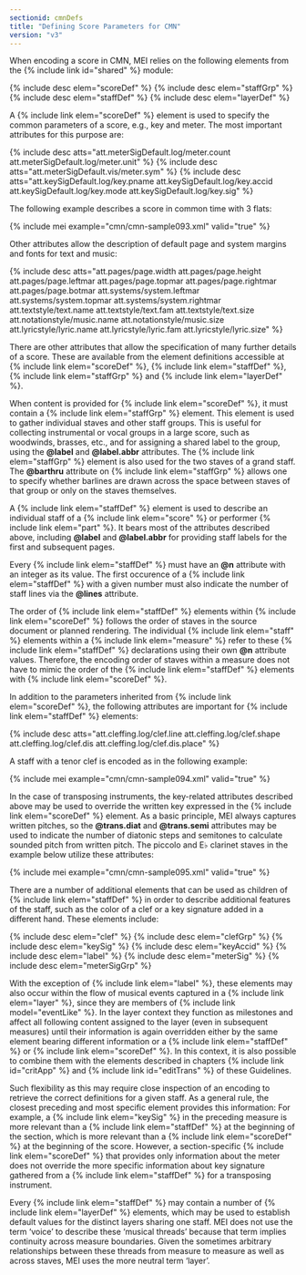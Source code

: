 ```yaml
---
sectionid: cmnDefs
title: "Defining Score Parameters for CMN"
version: "v3"
---
```


When encoding a score in CMN, MEI relies on the following elements from the {% include link id="shared" %} module:

{% include desc elem="scoreDef" %} 
{% include desc elem="staffGrp" %} 
{% include desc elem="staffDef" %} 
{% include desc elem="layerDef" %} 

A {% include link elem="scoreDef" %} element is used to specify the common parameters of a score, e.g., key and meter. The most important attributes for this purpose are:

{% include desc atts="att.meterSigDefault.log/meter.count att.meterSigDefault.log/meter.unit" %} 
{% include desc atts="att.meterSigDefault.vis/meter.sym" %} 
{% include desc atts="att.keySigDefault.log/key.pname att.keySigDefault.log/key.accid att.keySigDefault.log/key.mode att.keySigDefault.log/key.sig" %} 

The following example describes a score in common time with 3 flats:

{% include mei example="cmn/cmn-sample093.xml" valid="true" %}

Other attributes allow the description of default page and system margins and fonts for text and music:

{% include desc atts="att.pages/page.width att.pages/page.height att.pages/page.leftmar att.pages/page.topmar att.pages/page.rightmar att.pages/page.botmar att.systems/system.leftmar att.systems/system.topmar att.systems/system.rightmar att.textstyle/text.name att.textstyle/text.fam att.textstyle/text.size att.notationstyle/music.name att.notationstyle/music.size att.lyricstyle/lyric.name att.lyricstyle/lyric.fam att.lyricstyle/lyric.size" %} 

There are other attributes that allow the specification of many further details of a score. These are available from the element definitions accessible at {% include link elem="scoreDef" %}, {% include link elem="staffDef" %}, {% include link elem="staffGrp" %} and {% include link elem="layerDef" %}.

When content is provided for {% include link elem="scoreDef" %}, it must contain a {% include link elem="staffGrp" %} element. This element is used to gather individual staves and other staff groups. This is useful for collecting instrumental or vocal groups in a large score, such as woodwinds, brasses, etc., and for assigning a shared label to the group, using the **@label** and **@label.abbr** attributes. The {% include link elem="staffGrp" %} element is also used for the two staves of a grand staff. The **@barthru** attribute on {% include link elem="staffGrp" %} allows one to specify whether barlines are drawn across the space between staves of that group or only on the staves themselves.

A {% include link elem="staffDef" %} element is used to describe an individual staff of a {% include link elem="score" %} or performer {% include link elem="part" %}. It bears most of the attributes described above, including **@label** and **@label.abbr** for providing staff labels for the first and subsequent pages.

Every {% include link elem="staffDef" %} must have an **@n** attribute with an integer as its value. The first occurence of a {% include link elem="staffDef" %} with a given number must also indicate the number of staff lines via the **@lines** attribute.

The order of {% include link elem="staffDef" %} elements within {% include link elem="scoreDef" %} follows the order of staves in the source document or planned rendering. The individual {% include link elem="staff" %} elements within a {% include link elem="measure" %} refer to these {% include link elem="staffDef" %} declarations using their own **@n** attribute values. Therefore, the encoding order of staves within a measure does not have to mimic the order of the {% include link elem="staffDef" %} elements with {% include link elem="scoreDef" %}.

In addition to the parameters inherited from {% include link elem="scoreDef" %}, the following attributes are important for {% include link elem="staffDef" %} elements:

{% include desc atts="att.cleffing.log/clef.line att.cleffing.log/clef.shape att.cleffing.log/clef.dis att.cleffing.log/clef.dis.place" %} 

A staff with a tenor clef is encoded as in the following example:

{% include mei example="cmn/cmn-sample094.xml" valid="true" %}

In the case of transposing instruments, the key-related attributes described above may be used to override the written key expressed in the {% include link elem="scoreDef" %} element. As a basic principle, MEI always captures written pitches, so the **@trans.diat** and **@trans.semi** attributes may be used to indicate the number of diatonic steps and semitones to calculate sounded pitch from written pitch. The piccolo and E♭ clarinet staves in the example below utilize these attributes:

{% include mei example="cmn/cmn-sample095.xml" valid="true" %}

There are a number of additional elements that can be used as children of {% include link elem="staffDef" %} in order to describe additional features of the staff, such as the color of a clef or a key signature added in a different hand. These elements include:

{% include desc elem="clef" %} 
{% include desc elem="clefGrp" %} 
{% include desc elem="keySig" %} 
{% include desc elem="keyAccid" %} 
{% include desc elem="label" %} 
{% include desc elem="meterSig" %} 
{% include desc elem="meterSigGrp" %} 

With the exception of {% include link elem="label" %}, these elements may also occur within the flow of musical events captured in a {% include link elem="layer" %}, since they are members of {% include link model="eventLike" %}. In the layer context they function as milestones and affect all following content assigned to the layer (even in subsequent measures) until their information is again overridden either by the same element bearing different information or a {% include link elem="staffDef" %} or {% include link elem="scoreDef" %}. In this context, it is also possible to combine them with the elements described in chapters {% include link id="critApp" %} and {% include link id="editTrans" %} of these Guidelines.

Such flexibility as this may require close inspection of an encoding to retrieve the correct definitions for a given staff. As a general rule, the closest preceding and most specific element provides this information: For example, a {% include link elem="keySig" %} in the preceding measure is more relevant than a {% include link elem="staffDef" %} at the beginning of the section, which is more relevant than a {% include link elem="scoreDef" %} at the beginning of the score. However, a section-specific {% include link elem="scoreDef" %} that provides only information about the meter does not override the more specific information about key signature gathered from a {% include link elem="staffDef" %} for a transposing instrument.

Every {% include link elem="staffDef" %} may contain a number of {% include link elem="layerDef" %} elements, which may be used to establish default values for the distinct layers sharing one staff. MEI does not use the term ‘voice’ to describe these ‘musical threads’ because that term implies continuity across measure boundaries. Given the sometimes arbitrary relationships between these threads from measure to measure as well as across staves, MEI uses the more neutral term ‘layer’.
